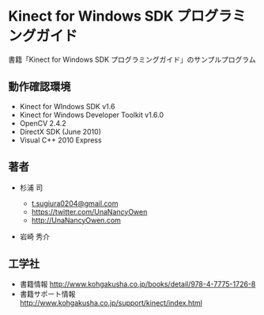 ﻿Kinect for Windows SDK プログラミングガイド
===========================================

書籍「Kinect for Windows SDK プログラミングガイド」のサンプルプログラム


動作確認環境
------------
* Kinect for WIndows SDK v1.6
* Kinect for Windows Developer Toolkit v1.6.0
* OpenCV 2.4.2
* DirectX SDK (June 2010)
* Visual C++ 2010 Express


著者
----
* 杉浦 司
    * <t.sugiura0204@gmail.com>
    * <https://twitter.com/UnaNancyOwen>
    * <http://UnaNancyOwen.com>

* 岩崎 秀介


工学社
------
* 書籍情報 <http://www.kohgakusha.co.jp/books/detail/978-4-7775-1726-8>
* 書籍サポート情報 <http://www.kohgakusha.co.jp/support/kinect/index.html>
